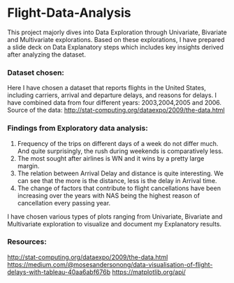# Flight-Data-Analysis
This project majorly dives into Data Exploration through Univariate, Bivariate and Multivariate explorations. Based on these explorations, I have prepared a slide deck on Data Explanatory steps which includes key insights derived after analyzing the dataset.

### Dataset chosen: 
Here I have chosen a dataset that reports flights in the United States, including carriers, arrival and departure delays, and reasons for delays. I have combined data from four different years: 2003,2004,2005 and 2006. 
Source of the data: http://stat-computing.org/dataexpo/2009/the-data.html 

### Findings from Exploratory data analysis: 
1. Frequency of the trips on different days of a week do not differ much. And quite surprisingly, the rush during weekends is comparatively less. 
2. The most sought after airlines is WN and it wins by a pretty large margin. 
3. The relation between Arrival Delay and distance is quite interesting. We can see that the more is the distance, less is the delay in Arrival time. 
4. The change of factors that contribute to flight cancellations have been increasing over the years with NAS being the highest reason of cancellation every passing year. 

I have chosen various types of plots ranging from Univariate, Bivariate and Multivariate exploration to visualize and document my Explanatory results. 

### Resources: 
http://stat-computing.org/dataexpo/2009/the-data.html 
https://medium.com/@mosesandersonong/data-visualisation-of-flight-delays-with-tableau-40aa6abf676b 
https://matplotlib.org/api/

